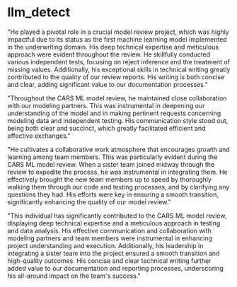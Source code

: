 # llm_detect
"He played a pivotal role in a crucial model review project, which was highly impactful due to its status as the first machine learning model implemented in the underwriting domain. His deep technical expertise and meticulous approach were evident throughout the review. He skillfully conducted various independent tests, focusing on reject inference and the treatment of missing values. Additionally, his exceptional skills in technical writing greatly contributed to the quality of our review reports. His writing is both concise and clear, adding significant value to our documentation processes."

"Throughout the CARS ML model review, he maintained close collaboration with our modeling partners. This was instrumental in deepening our understanding of the model and in making pertinent requests concerning modeling data and independent testing. His communication style stood out, being both clear and succinct, which greatly facilitated efficient and effective exchanges."

"He cultivates a collaborative work atmosphere that encourages growth and learning among team members. This was particularly evident during the CARS ML model review. When a sister team joined midway through the review to expedite the process, he was instrumental in integrating them. He effectively brought the new team members up to speed by thoroughly walking them through our code and testing processes, and by clarifying any questions they had. His efforts were key in ensuring a smooth transition, significantly enhancing the quality of our model review."

"This individual has significantly contributed to the CARS ML model review, displaying deep technical expertise and a meticulous approach in testing and data analysis. His effective communication and collaboration with modeling partners and team members were instrumental in enhancing project understanding and execution. Additionally, his leadership in integrating a sister team into the project ensured a smooth transition and high-quality outcomes. His concise and clear technical writing further added value to our documentation and reporting processes, underscoring his all-around impact on the team's success."
